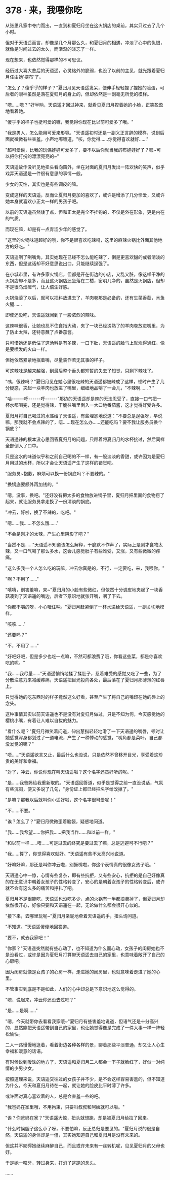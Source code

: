 <link rel="stylesheet" href="../styles/text.css" />
<h1>378 · 来，我喂你吃</h1>

从张思凡家中夺门而出，一直到和夏归月坐在这火锅店的桌前，其实只过去了几个小时。

但对于天语遥而言，却像是几个月那么久，和夏归月的相遇，冲淡了心中的仇恨，就像是时间过去的太久，而渐渐的淡忘了一样。

现在想来，也依然觉得那样的不可思议。

经历过大喜大悲后的天语遥，心灵格外的脆弱，也没了以前的主见，就光跟着夏归月任由她'摆布'了。

"怎么了？傻乎乎的样子？"夏归月见天语遥发呆，便伸手轻轻捏了捏她的脸蛋，可后者的眼神虽然是落在夏归月的身上的，但却依然是一副毫无所觉的模样。

"嗯......嗯？"好半晌，天语遥才回过神来，就看见夏归月捏着她的小脸，正笑盈盈地看着她。

"傻乎乎的样子也挺可爱的嘛，我觉得你现在比以前可爱多了哦。"

"我是男人，怎么能用可爱来形容。"天语遥初时还是一副义正言辞的模样，说到后面就微微有些害羞，小声地嘟嚷道，"咳，你觉得......你觉得喜欢就好......"

"超可爱诶，比我的玩偶娃娃可爱多了，要不以后你就当我的布娃娃好了？嗯\~可以把你打扮的漂漂亮亮的\~"

天语遥故作没听见地扭头看向窗外，坐在对面的夏归月发出一阵欢快的笑声，似乎戏弄天语遥是一件很有意思的事情一般。

少女的天性，其实也是有些调皮的嘛。

变成这样的天语遥，反而让夏归月更加的喜欢了，或许是增添了几分怜爱，又或许她本身就喜欢小正太一样的男孩子吧。

以前的天语遥虽然矮了点，但和正太是完全不挂钩的，不仅是外在形象，更是内在的气质。

而现在嘛，却是有一点青涩少年的感觉了。

"这里的火锅味道超好的哦，你不是很喜欢吃辣吗，这里的麻辣火锅比外面其他地方的好吃。"

天语遥咧了咧嘴角，其实她现在已经不怎么能吃辣了，倒是更喜欢甜的或者清淡的东西，但是这话却不好意思说出口，只能继续逞强了。

在小城市里，有许多家火锅店，但都是开在街边的小店，又乱又脏，像这样干净的火锅店却不是多，而且这火锅店还坐落在二楼，窗明几净的，虽然是火锅店，但却不是很乌烟瘴气，让人倍生好感。

火锅烧滚了以后，就可以把料放进去了，羊肉卷那是必备的，还有生菜香菇，木鱼火腿......

即使还没吃，天语遥就闻到了一股浓烈的辣味。

这辣味很香，让她也忍不住食指大动，夹了一块已经烫熟了的羊肉卷放进嘴里，为了防止太辣，还特意蘸了点番茄酱。

只可惜她还是低估了这汤料是有多辣，一口下肚，天语遥的脸马上就涨得通红，像是要喷发的火山一样。

但她依然紧紧地抿着嘴，尽量装作若无其事的样子。

可这辣味是越来越强，到最后整个舌头都短暂的失去了知觉，只剩下辣味了。

"咦，很辣吗？"夏归月见在她心里很吃辣的天语遥都被辣成了这样，顿时产生了几分疑惑，夹起一块羊肉也放进了嘴里，细细地品嚼了一会儿，"不辣啊......？"

"哈------呼------呼------"那边的天语遥却是辣的无法忍受了，直接一口气把一杯水都喝完，还是觉得辣，干脆往嘴里倒入一大口地番茄酱，这才觉得好受许多。

夏归月将自己喝过的水递给了天语遥，有些埋怨地说道："不要总是逞强呀，早说嘛，那我就不会点辣的了，唔......现在怎么办......还能吃吗？要不我让服务员换个锅底？"

天语遥辣的根本没心思回答夏归月的问题，只顾着将夏归月的水杯接过，然后同样全部倒入了口中。

只是这水的味道似乎和之前自己喝的不一样，有一股淡淡的香甜，或许因为是夏归月用过的水杯，所以才会让天语遥产生了这样的错觉吧。

"服务员\~抱歉，麻烦可以换一份锅底吗？不要辣的。"

"换锅底要额外再加钱的。"

"嗯，没事，换吧。"还好没有把太多的食物放进锅子里，夏归月把里面的食物捞了起来，就让服务员拿走换了一份清淡的锅底。

"冲云，好啦，换了不辣的，吃吧。"

"嗯......我......不怎么饿......"

"不会是刚才的太辣，产生心里阴影了吧？"

"当然不是......"天语遥不知道该怎么解释，干脆默不作声了，实际上是刚才食物太辣，又一口气喝了那么多水，这会儿感觉肚子有些难受，又涨，又有些微微的疼痛。

"这么多我一个人怎么吃的玩嘛，冲云你真是的，不行，一定要吃，来，我喂你。"

"啊？不用了......"

"嘻嘻，别害羞嘛，来\~"夏归月的小脸有些微红，但依然十分调皮地夹起了一块香菇凑到了天语遥的嘴边，后者下意识地就张开嘴，咽了下去。

"你都不嚼的呀，小心噎住呐。"夏归月赶紧倒了一杯水递给天语遥，一副关切地模样。

"咳咳......"

"还要吗？"

"不，不用了......"

"好吧好吧，但是多少也吃一点嘛，不然可都浪费了哦，你看这些菜，都是你喜欢吃的呢。"

"我......我尽量......"天语遥悄悄地揉了揉肚子，忍着难受的感觉又吃了一些，为了分散注意力来减缓疼痛，天语遥把目光投向各处，最后落在了夏归月那薄薄的红唇上。

只觉得她的吃东西时的样子竟然这么好看，甚至产生了将自己的嘴印在她的唇上的念头。

这种事情其实以前天语遥也不是没有对夏归月做过，只是不知为何，今天感觉她的樱桃小嘴，有着让人难以自拔的魅力。

"看什么呢？"夏归月微笑着问道，伸出葱指轻轻地滑了一下天语遥的嘴唇，顿时让她感觉浑身都划过了一道电流，产生了一种悸动的感觉，"嘴角都是菜叶，自己都没发觉的嘛？"

"唔......"天语遥欲言又止，最后什么也没说，只是依然不曾移开目光，享受着这珍贵的美好和幸福。

"对了，冲云，你说你现在叫天语遥啦？这个名字还蛮好听的呢。"

"是......我爸妈给我重新取的。"天语遥回答道，似乎是觉得之前一直没说话，气氛有些沉闷，便又多说了几句，"身份证上都已经把名字给改掉了。"

"是嘛？那我以后就叫你小遥好啦，这个名字很可爱呢！"

"不......不要。"

"诶？怎么了？"夏归月微微歪着脑袋，疑惑地问道。

"我......我希望......你把我......把我当作......和以前一样。"

"和以前一样......唔......可是过去的终究是要过去了嘛，总是逃避可不行吧？"

"我......算了，你觉得喜欢就好。"天语遥有些不太高兴地说道。

"好嘛好嘛，那还是叫你冲云啦，别撅嘴啦，你这个表情真的很像女孩子哦。"

天语遥心中一惊，心情有些复杂，即有些抗拒，又有些安心，抗拒的是自己好像真的在无意识中朝着女孩子的性格转变了，安心的是朝着女孩子的性格转变后，或许就不会有这么多的痛苦和挣扎了吧。

夏归月不是很能吃，天语遥也没吃多少，点的火锅有一半都浪费掉了，但夏归月却依然很开心，好像只要和天语遥在一起，无论做什么都会很开心似的。

"接下来，去哪里玩呢\~"夏归月亲昵地牵着天语遥的手，扭头询问道。

"不知道。"天语遥傻傻地回答道。

"要不，就去我家吧！"

"你家？"天语遥突然就有些心动了，也不知道为什么而心动，女孩子的闺房她也不是没看过，或许是因为夏归月打算带天语遥去自己的家里，也意味着敞开了自己的心扉吧。

因为闺房就像是女孩子的心房一样，走进她的闺房里，也就意味着走进了她的心里。

不管事实到底是不是如此，人们的心中却总是下意识地这么觉得的。

"嗯，说起来，冲云你还没去过吧？"

"是......是啊......"

"嗯，今天就带你去看看我家哦\~"夏归月有些害羞地说道，但语气还是十分高兴的，显然能把天语遥带到自己的家里，也让她觉得像是完成了一件大事一样一阵轻松愉快。

二人一路慢慢地逛着，看着街边各种各样的景，聊着那些平淡普通，却又让人心生幸福和暖意的话语。

有时候说到暧昧的地方了，天语遥和夏归月二人都会一下子就脸红了，好似一对纯情的少男少女。

按照道理来说，天语遥交往过的女孩子并不少，是不会这样容易害羞的，但不知道为什么，今天和夏归月待在一起，就让她的脸皮比平时薄了许多。

或许面对真心喜欢着的人，总是会害羞一些的吧。

"我爸妈在家里哦，不用拘束，只要叫叔叔和阿姨就可以啦。"

"诶？你爸妈在家？"天语遥大惊，扭头就想跑，却是被夏归月给拉了回来。

"什么时候胆子这么小了呀，不要怕嘛，反正总归是要见的。"夏归月说的很是自然，天语遥的身体却是一僵，其实她知道自己和夏归月是没有未来的。

但这并不妨碍她继续麻醉自己，而且或许未来有一丝转机呢，见见夏归月的父母也好。

于是她一咬牙，转过身来，打消了逃跑的念头。

......

